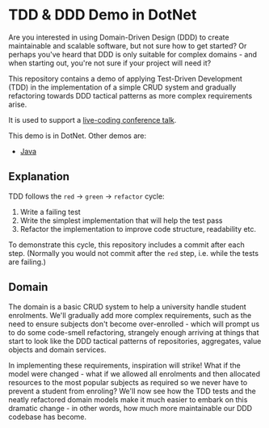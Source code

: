 # TDD & DDD Demo in DotNet

Are you interested in using Domain-Driven Design (DDD) to create maintainable and scalable software, but not sure how to get started? Or perhaps you've heard that DDD is only suitable for complex domains - and when starting out, you're not sure if your project will need it?

This repository contains a demo of applying Test-Driven Development (TDD) in the implementation of a simple CRUD system and gradually refactoring towards DDD tactical patterns as more complex requirements arise.

It is used to support a [live-coding conference talk](https://sessionize.com/s/chris-simon/tdd-ddd-c-from-the-ground-up-a-live-coding-demo/64826).

This demo is in DotNet.  Other demos are:

* [Java](https://github.com/chrissimon-au/tdd-ddd-demo-java)

## Explanation

TDD follows the `red` -> `green` -> `refactor` cycle:

1. Write a failing test
2. Write the simplest implementation that will help the test pass
3. Refactor the implementation to improve code structure, readability etc.

To demonstrate this cycle, this repository includes a commit after each step.  (Normally you would not commit after the `red` step, i.e. while the tests are failing.)

## Domain

The domain is a basic CRUD system to help a university handle student enrolments. We'll gradually add more complex requirements, such as the need to ensure subjects don't become over-enrolled - which will prompt us to do some code-smell refactoring, strangely enough arriving at things that start to look like the DDD tactical patterns of repositories, aggregates, value objects and domain services.

In implementing these requirements, inspiration will strike! What if the model were changed - what if we allowed all enrolments and then allocated resources to the most popular subjects as required so we never have to prevent a student from enroling? We'll now see how the TDD tests and the neatly refactored domain models make it much easier to embark on this dramatic change - in other words, how much more maintainable our DDD codebase has become.